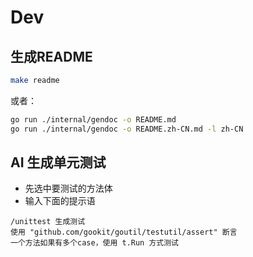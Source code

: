 # Dev

## 生成README

```bash
make readme
```

或者：

```bash
go run ./internal/gendoc -o README.md
go run ./internal/gendoc -o README.zh-CN.md -l zh-CN
```

## AI 生成单元测试

- 先选中要测试的方法体
- 输入下面的提示语

```text
/unittest 生成测试
使用 "github.com/gookit/goutil/testutil/assert" 断言
一个方法如果有多个case，使用 t.Run 方式测试
```
